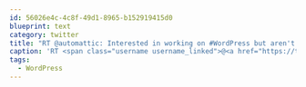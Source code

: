 ```yaml
---
id: 56026e4c-4c8f-49d1-8965-b152919415d0
blueprint: text
category: twitter
title: "RT @automattic: Interested in working on #WordPress but aren't a developer or a designer? Apply to be a @WordPressVIP Technical Account Man…"
caption: 'RT <span class="username username_linked">@<a href="https://twitter.com/automattic" title="Automattic">automattic</a></span>: Interested in working on <span class="hashtag hashtag_local">#<a href="http://tweettemp.darylchymko.ca/?tag=wordpress">WordPress</a> but aren''t a developer or a designer? Apply to be a <span class="username username_linked">@<a href="https://twitter.com/WordPressVIP" title="WordPress VIP">WordPressVIP</a></span> Technical Account Man…'
tags:
  - WordPress
---
```


